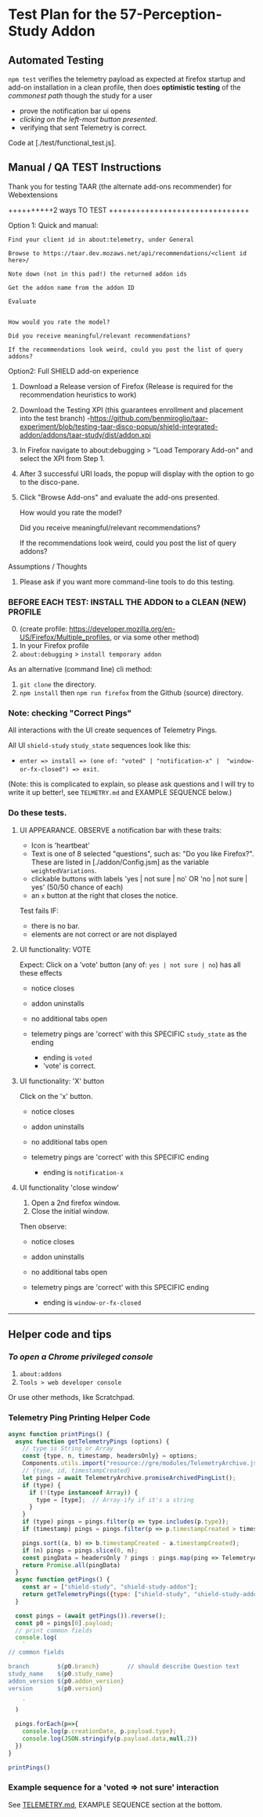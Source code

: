 # Test Plan for the 57-Perception-Study Addon

## Automated Testing

`npm test` verifies the telemetry payload as expected at firefox startup and add-on installation in a clean profile, then does **optimistic testing** of the *commonest path* though the study for a user

- prove the notification bar ui opens
- *clicking on the left-most button presented*.
- verifying that sent Telemetry is correct.

Code at [./test/functional_test.js].

## Manual / QA TEST Instructions

Thank you for testing TAAR (the alternate add-ons recommender) for Webextensions 

++++++++++2 ways TO TEST +++++++++++++++++++++++++++++++

Option 1: Quick and manual:

    Find your client id in about:telemetry, under General

    Browse to https://taar.dev.mozaws.net/api/recommendations/<client id here>/

    Note down (not in this pad!) the returned addon ids

    Get the addon name from the addon ID

    Evaluate


    How would you rate the model?

    Did you receive meaningful/relevant recommendations?

    If the recommendations look weird, could you post the list of query addons?


Option2: Full SHIELD add-on experience
1. Download a Release version of Firefox (Release is required for the recommendation heuristics to work)
2. Download the Testing XPI (this guarantees enrollment and placement into the test branch) -https://github.com/benmiroglio/taar-experiment/blob/testing-taar-disco-popup/shield-integrated-addon/addons/taar-study/dist/addon.xpi
3. In Firefox navigate to about:debugging > "Load Temporary Add-on" and select the XPI from Step 1.
4. After 3 successful URI loads, the popup will display with the option to go to the disco-pane.
5. Click "Browse Add-ons" and evaluate the add-ons presented.

    How would you rate the model?

    Did you receive meaningful/relevant recommendations?

    If the recommendations look weird, could you post the list of query addons?

Assumptions / Thoughts

1.  Please ask if you want  more command-line tools to do this testing.

### BEFORE EACH TEST: INSTALL THE ADDON to a CLEAN (NEW) PROFILE

0.  (create profile:  https://developer.mozilla.org/en-US/Firefox/Multiple_profiles, or via some other method)
1.  In your Firefox profile
2.  `about:debugging` > `install temporary addon`

As an alternative (command line) cli method:

1. `git clone` the directory.
2. `npm install` then `npm run firefox` from the Github (source) directory.


### Note: checking "Correct Pings"

All interactions with the UI create sequences of Telemetry Pings.

All UI `shield-study` `study_state` sequences look like this:

- `enter => install => (one of: "voted" | "notification-x" |  "window-or-fx-closed") => exit`.

(Note: this is complicated to explain, so please ask questions and I will try to write it up better!, see `TELMETRY.md` and EXAMPLE SEQUENCE below.)

### Do these tests.

1.  UI APPEARANCE.  OBSERVE a notification bar with these traits:

    *  Icon is 'heartbeat'
    *  Text is one of 8 selected "questions", such as:  "Do you like Firefox?".  These are listed in [./addon/Config.jsm] as the variable `weightedVariations`.
    *  clickable buttons with labels 'yes | not sure | no'  OR 'no | not sure | yes' (50/50 chance of each)
    *  an `x` button at the right that closes the notice.

    Test fails IF:

    - there is no bar.
    - elements are not correct or are not displayed


2.  UI functionality: VOTE

    Expect:  Click on a 'vote' button (any of: `yes | not sure | no`) has all these effects

    - notice closes
    - addon uninstalls
    - no additional tabs open
    - telemetry pings are 'correct' with this SPECIFIC `study_state` as the ending

        - ending is `voted`
        - 'vote' is correct.

3.  UI functionality: 'X' button

    Click on the 'x' button.

    - notice closes
    - addon uninstalls
    - no additional tabs open
    - telemetry pings are 'correct' with this SPECIFIC ending

      - ending is `notification-x`

4.  UI functionality  'close window'

    1.  Open a 2nd firefox window.
    2.  Close the initial window.

    Then observe:

    - notice closes
    - addon uninstalls
    - no additional tabs open
    - telemetry pings are 'correct' with this SPECIFIC ending

      - ending is `window-or-fx-closed`


---
## Helper code and tips

### ***To open a Chrome privileged console***

1.  `about:addons`
2.  `Tools > web developer console`

Or use other methods, like Scratchpad.


### **Telemetry Ping Printing Helper Code**

```javascript
async function printPings() {
  async function getTelemetryPings (options) {
    // type is String or Array
    const {type, n, timestamp, headersOnly} = options;
    Components.utils.import("resource://gre/modules/TelemetryArchive.jsm");
    // {type, id, timestampCreated}
    let pings = await TelemetryArchive.promiseArchivedPingList();
    if (type) {
      if (!(type instanceof Array)) {
        type = [type];  // Array-ify if it's a string
      }
    }
    if (type) pings = pings.filter(p => type.includes(p.type));
    if (timestamp) pings = pings.filter(p => p.timestampCreated > timestamp);

    pings.sort((a, b) => b.timestampCreated - a.timestampCreated);
    if (n) pings = pings.slice(0, n);
    const pingData = headersOnly ? pings : pings.map(ping => TelemetryArchive.promiseArchivedPingById(ping.id));
    return Promise.all(pingData)
  }
  async function getPings() {
    const ar = ["shield-study", "shield-study-addon"];
    return getTelemetryPings({type: ["shield-study", "shield-study-addon"]});
  }

  const pings = (await getPings()).reverse();
  const p0 = pings[0].payload;
  // print common fields
  console.log(
    `
// common fields

branch        ${p0.branch}        // should describe Question text
study_name    ${p0.study_name}
addon_version ${p0.addon_version}
version       ${p0.version}

    `
  )

  pings.forEach(p=>{
    console.log(p.creationDate, p.payload.type);
    console.log(JSON.stringify(p.payload.data,null,2))
  })
}

printPings()

```


### Example sequence for a 'voted => not sure' interaction

See [TELEMETRY.md](./TELEMETRY.md), EXAMPLE SEQUENCE section at the bottom.
